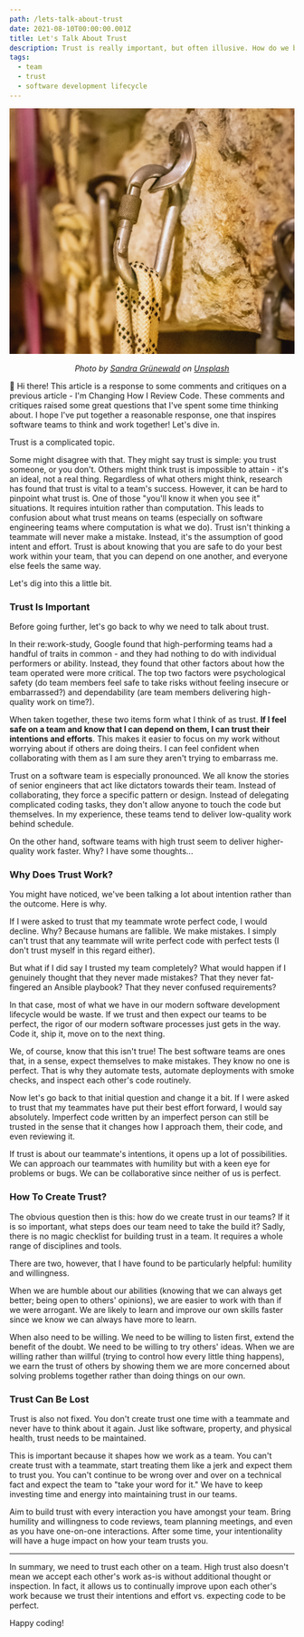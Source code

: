 ```yaml
---
path: /lets-talk-about-trust
date: 2021-08-10T00:00:00.001Z
title: Let's Talk About Trust
description: Trust is really important, but often illusive. How do we build it on our teams to help oursleves build great software? 
tags:
  - team
  - trust
  - software development lifecycle
---
```


![](../assets/sandra-grunewald-erqADkxgbKM-unsplash.jpg)

<center>

<i>

Photo by <a href="https://unsplash.com/@elmuff?utm_source=unsplash&utm_medium=referral&utm_content=creditCopyText">Sandra Grünewald</a> on <a href="https://unsplash.com/s/photos/carabiner?utm_source=unsplash&utm_medium=referral&utm_content=creditCopyText">Unsplash</a>

</i>

</center>
  

👋 Hi there! This article is a response to some comments and critiques on a previous article - I'm Changing How I Review Code. These comments and critiques raised some great questions that I've spent some time thinking about. I hope I've put together a reasonable response, one that inspires software teams to think and work together! Let's dive in.

Trust is a complicated topic.

Some might disagree with that. They might say trust is simple: you trust someone, or you don't. Others might think trust is impossible to attain - it's an ideal, not a real thing.
Regardless of what others might think, research has found that trust is vital to a team's success. However, it can be hard to pinpoint what trust is. One of those "you'll know it when you see it" situations. It requires intuition rather than computation.
This leads to confusion about what trust means on teams (especially on software engineering teams where computation is what we do). Trust isn't thinking a teammate will never make a mistake. Instead, it's the assumption of good intent and effort. Trust is about knowing that you are safe to do your best work within your team, that you can depend on one another, and everyone else feels the same way.

Let's dig into this a little bit.

### Trust Is Important
Before going further, let's go back to why we need to talk about trust.

In their re:work-study, Google found that high-performing teams had a handful of traits in common - and they had nothing to do with individual performers or ability. Instead, they found that other factors about how the team operated were more critical. The top two factors were psychological safety (do team members feel safe to take risks without feeling insecure or embarrassed?) and dependability (are team members delivering high-quality work on time?).

When taken together, these two items form what I think of as trust. **If I feel safe on a team and know that I can depend on them, I can trust their intentions and efforts**. This makes it easier to focus on my work without worrying about if others are doing theirs. I can feel confident when collaborating with them as I am sure they aren't trying to embarrass me.

Trust on a software team is especially pronounced. We all know the stories of senior engineers that act like dictators towards their team. Instead of collaborating, they force a specific pattern or design. Instead of delegating complicated coding tasks, they don't allow anyone to touch the code but themselves. In my experience, these teams tend to deliver low-quality work behind schedule. 

On the other hand, software teams with high trust seem to deliver higher-quality work faster. Why? I have some thoughts...

### Why Does Trust Work?
You might have noticed, we've been talking a lot about intention rather than the outcome. Here is why.

If I were asked to trust that my teammate wrote perfect code, I would decline. Why? Because humans are fallible. We make mistakes. I simply can't trust that any teammate will write perfect code with perfect tests (I don't trust myself in this regard either).

But what if I did say I trusted my team completely? What would happen if I genuinely thought that they never made mistakes? That they never fat-fingered an Ansible playbook? That they never confused requirements?

In that case, most of what we have in our modern software development lifecycle would be waste. If we trust and then expect our teams to be perfect, the rigor of our modern software processes just gets in the way. Code it, ship it, move on to the next thing.

We, of course, know that this isn't true! The best software teams are ones that, in a sense, expect themselves to make mistakes. They know no one is perfect. That is why they automate tests, automate deployments with smoke checks, and inspect each other's code routinely.

Now let's go back to that initial question and change it a bit. If I were asked to trust that my teammates have put their best effort forward, I would say absolutely. Imperfect code written by an imperfect person can still be trusted in the sense that it changes how I approach them, their code, and even reviewing it.

If trust is about our teammate's intentions, it opens up a lot of possibilities. We can approach our teammates with humility but with a keen eye for problems or bugs. We can be collaborative since neither of us is perfect.

### How To Create Trust?
The obvious question then is this: how do we create trust in our teams? If it is so important, what steps does our team need to take the build it?
Sadly, there is no magic checklist for building trust in a team. It requires a whole range of disciplines and tools. 

There are two, however, that I have found to be particularly helpful: humility and willingness.

When we are humble about our abilities (knowing that we can always get better; being open to others' opinions), we are easier to work with than if we were arrogant. We are likely to learn and improve our own skills faster since we know we can always have more to learn.

When also need to be willing. We need to be willing to listen first, extend the benefit of the doubt. We need to be willing to try others' ideas. When we are willing rather than willful (trying to control how every little thing happens), we earn the trust of others by showing them we are more concerned about solving problems together rather than doing things on our own.

### Trust Can Be Lost
Trust is also not fixed. You don't create trust one time with a teammate and never have to think about it again. Just like software, property, and physical health, trust needs to be maintained.

This is important because it shapes how we work as a team. You can't create trust with a teammate, start treating them like a jerk and expect them to trust you. You can't continue to be wrong over and over on a technical fact and expect the team to "take your word for it." We have to keep investing time and energy into maintaining trust in our teams.

Aim to build trust with every interaction you have amongst your team. Bring humility and willingness to code reviews, team planning meetings, and even as you have one-on-one interactions. After some time, your intentionality will have a huge impact on how your team trusts you.

---

In summary, we need to trust each other on a team. High trust also doesn't mean we accept each other's work as-is without additional thought or inspection. In fact, it allows us to continually improve upon each other's work because we trust their intentions and effort vs. expecting code to be perfect.

Happy coding!
